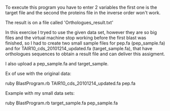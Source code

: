To execute this program you have to enter 2 variables the first one is the target file and the second the proteins file in the inverse order won't work.

The result is on a file called 'Orthologues_result.txt'


In this exercise I tryed to use the given data set, however they are so big files and the virtual machine stop working before the first blast was finished, so I had to create two small sample files for pep.fa (pep_sample.fa) and for TAIR10_cds_20101214_updated.fa (target_sample.fa), that have orthologues sequences to obtain a result file and can deliver this assigment.

I also upload a pep_sample.fa and target_sample.

Ex of use with the original data:

ruby BlastProgram.rb TAIR10_cds_20101214_updated.fa pep.fa

Example with my small data sets:

ruby BlastProgram.rb target_sample.fa pep_sample.fa
